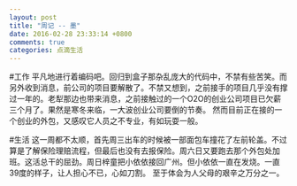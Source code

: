 ```yaml
---
layout: post
title: "周记 -- 墨"
date: 2016-02-28 23:33:14 +0800
comments: true
categories: 点滴生活
---
```

#工作
平凡地进行着编码吧。回归到盒子那杂乱庞大的代码中，不禁有些苦笑。而另外收到消息，前公司的项目要解散了。不禁又想到，之前接手的项目几乎没有撑过一年的。老犁那边也带来消息，之前接触过的一个O2O的创业公司项目已欠薪三个月了。果然是寒冬来临，一大波创业公司要倒的节奏。
然而目前正在接的一个创业的外包，又感叹它人员之不专业，有如玩耍一般。

#生活
这一周都不太顺，首先周三出车的时候被一部面包车撞花了左前轮盖。不过算是了解保险理赔流程，但最后也没有去报保险。周六日又要跑去那个外包处加班。这活总干的屈劲。周日梓童把小依依接回广州。但小依依一直在发烧。一直39度的样子，让人担心不已，心如刀割。
至于体会为人父母的艰辛之万分之一。


